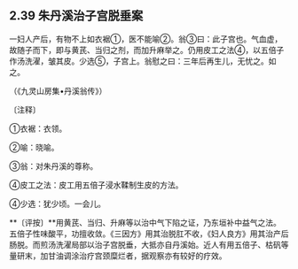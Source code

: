 ## 2.39 朱丹溪治子宫脱垂案

一妇人产后，有物不上如衣裾①，医不能喻②。翁③曰：此子宫也。气血虚，故随子而下，即与黄芪、当归之剂，而加升麻举之。仍用皮工之法④，以五倍子作汤洗濯，皱其皮。少选⑤，子宫上。翁慰之曰：三年后再生儿，无忧之。如之。

（《九灵山房集•丹溪翁传》）

〔注释〕

①衣裾：衣领。

②喻：晓喻。

③翁：对朱丹溪的尊称。

④皮工之法：皮工用五倍子浸水鞣制生皮的方法。

④少选：犹少顷。一会儿。

**〔评按〕**用黄芪、当归、升麻等以治中气下陷之证，乃东垣补中益气之法。五倍子性味酸平，功擅收敛。《三因方》用其治脱肛不收，《妇人良方》用其治产后肠脱。而煎汤洗濯局部以治子宫脱垂，大抵亦自丹溪始。近人有用五倍子、枯矾等量研末，加甘油调涂治疗宫颈糜烂者，据观察亦有较好的疗效。
